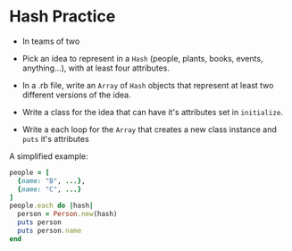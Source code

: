 # Hash Practice
- In teams of two

- Pick an idea to represent in a `Hash` (people, plants, books, events, anything...), with at least four attributes.
- In a .rb file, write an `Array` of `Hash` objects that represent at least two different versions of the idea.
- Write a class for the idea that can have it's attributes set in `initialize`.
- Write a each loop for the `Array` that creates a new class instance and `puts` it's attributes

A simplified example:
```ruby
people = [
  {name: "B", ...},
  {name: "C", ...}
]
people.each do |hash|
  person = Person.new(hash)
  puts person
  puts person.name
end
```
